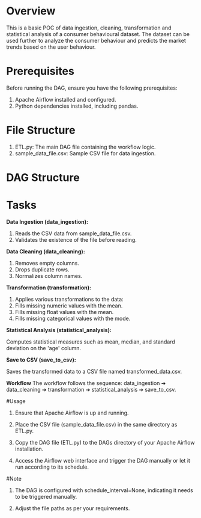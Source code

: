 # Overview
This is a basic POC of data ingestion, cleaning, transformation and statistical analysis of a consumer behavioural dataset. The dataset can be used further to analyze the consumer behaviour and predicts the market trends based on the user behaviour.
# Prerequisites
Before running the DAG, ensure you have the following prerequisites:

1. Apache Airflow installed and configured.
2. Python dependencies installed, including pandas.

# File Structure
1. ETL.py: The main DAG file containing the workflow logic.
2. sample_data_file.csv: Sample CSV file for data ingestion.

# DAG Structure
# Tasks
<b> Data Ingestion (data_ingestion):</b>

1. Reads the CSV data from sample_data_file.csv.
2. Validates the existence of the file before reading.

<b>Data Cleaning (data_cleaning):</b>

1. Removes empty columns.
2. Drops duplicate rows.
3. Normalizes column names.

<b> Transformation (transformation):</b>

1. Applies various transformations to the data:
2. Fills missing numeric values with the mean.
3. Fills missing float values with the mean.
4. Fills missing categorical values with the mode.

<b> Statistical Analysis (statistical_analysis):</b>

Computes statistical measures such as mean, median, and standard deviation on the 'age' column.

<b> Save to CSV (save_to_csv):</b>

Saves the transformed data to a CSV file named transformed_data.csv.

<b>Workflow</b>
The workflow follows the sequence: data_ingestion ➔ data_cleaning ➔ transformation ➔ statistical_analysis ➔ save_to_csv.

#Usage

1. Ensure that Apache Airflow is up and running.

2. Place the CSV file (sample_data_file.csv) in the same directory as ETL.py.

3. Copy the DAG file (ETL.py) to the DAGs directory of your Apache Airflow installation.

4. Access the Airflow web interface and trigger the DAG manually or let it run according to its schedule.

#Note

1. The DAG is configured with schedule_interval=None, indicating it needs to be triggered manually.

2. Adjust the file paths as per your requirements.

